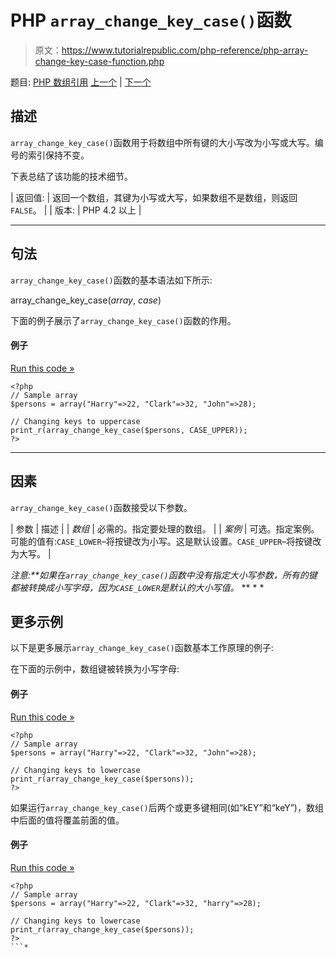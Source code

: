 # PHP `array_change_key_case()`函数

> 原文：<https://www.tutorialrepublic.com/php-reference/php-array-change-key-case-function.php>

题目: [PHP 数组引用](php-array-functions.php) [上一个](javascript:void(0); "Disabled") | [下一个](php-array-chunk-function.php)

## 描述

`array_change_key_case()`函数用于将数组中所有键的大小写改为小写或大写。编号的索引保持不变。

下表总结了该功能的技术细节。

| 返回值: | 返回一个数组，其键为小写或大写，如果数组不是数组，则返回`FALSE`。 |
| 版本: | PHP 4.2 以上 |

* * *

## 句法

`array_change_key_case()`函数的基本语法如下所示:

array_change_key_case(*array*, *case*)

下面的例子展示了`array_change_key_case()`函数的作用。

#### 例子

[Run this code »](../codelab.php?topic=php&file=convert-array-keys-to-uppercase "Run this code to view the output")

```
<?php
// Sample array
$persons = array("Harry"=>22, "Clark"=>32, "John"=>28);

// Changing keys to uppercase
print_r(array_change_key_case($persons, CASE_UPPER));
?>
```

* * *

## 因素

`array_change_key_case()`函数接受以下参数。

| 参数 | 描述 |
| *数组* | 必需的。指定要处理的数组。 |
| *案例* | 可选。指定案例。可能的值有:`CASE_LOWER`–将按键改为小写。这是默认设置。`CASE_UPPER`–将按键改为大写。 |

 ***注意:**如果在`array_change_key_case()`函数中没有指定*大小写*参数，所有的键都被转换成小写字母，因为`CASE_LOWER`是默认的大小写值。*  ** * *

## 更多示例

以下是更多展示`array_change_key_case()`函数基本工作原理的例子:

在下面的示例中，数组键被转换为小写字母:

#### 例子

[Run this code »](../codelab.php?topic=php&file=convert-array-keys-to-lowercase "Run this code to view the output")

```
<?php
// Sample array
$persons = array("Harry"=>22, "Clark"=>32, "John"=>28);

// Changing keys to lowercase
print_r(array_change_key_case($persons));
?>
```

如果运行`array_change_key_case()`后两个或更多键相同(如“kEY”和“keY”)，数组中后面的值将覆盖前面的值。

#### 例子

[Run this code »](../codelab.php?topic=php&file=when-two-array-keys-become-equal-after-case-conversion "Run this code to view the output")

```
<?php
// Sample array
$persons = array("Harry"=>22, "Clark"=>32, "harry"=>28);

// Changing keys to lowercase
print_r(array_change_key_case($persons));
?>
```*